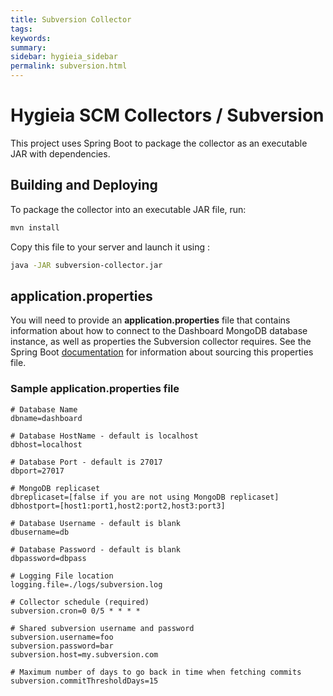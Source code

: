 ```yaml
---
title: Subversion Collector
tags:
keywords:
summary:
sidebar: hygieia_sidebar
permalink: subversion.html
---
```


# Hygieia SCM Collectors / Subversion

This project uses Spring Boot to package the collector as an executable JAR with dependencies.

## Building and Deploying

To package the collector into an executable JAR file, run:
```bash
mvn install
```

Copy this file to your server and launch it using :
```bash
java -JAR subversion-collector.jar
```

## application.properties

You will need to provide an **application.properties** file that contains information about how to connect to the Dashboard MongoDB database instance, as well as properties the Subversion collector requires. See the Spring Boot [documentation](http://docs.spring.io/spring-boot/docs/current-SNAPSHOT/reference/htmlsingle/#boot-features-external-config-application-property-files) for information about sourcing this properties file.

### Sample application.properties file

```properties
# Database Name
dbname=dashboard

# Database HostName - default is localhost
dbhost=localhost

# Database Port - default is 27017
dbport=27017

# MongoDB replicaset
dbreplicaset=[false if you are not using MongoDB replicaset]
dbhostport=[host1:port1,host2:port2,host3:port3]

# Database Username - default is blank
dbusername=db

# Database Password - default is blank
dbpassword=dbpass

# Logging File location
logging.file=./logs/subversion.log

# Collector schedule (required)
subversion.cron=0 0/5 * * * *

# Shared subversion username and password
subversion.username=foo
subversion.password=bar
subversion.host=my.subversion.com

# Maximum number of days to go back in time when fetching commits
subversion.commitThresholdDays=15
```
